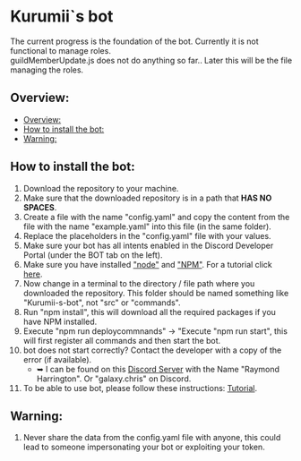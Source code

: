 # Kurumii`s bot
The current progress is the foundation of the bot. Currently it is not functional to manage roles.  
guildMemberUpdate.js does not do anything so far.. Later this will be the file managing the roles.
## Overview:

- [Overview:](#overview)
- [How to install the bot:](#how-to-install-the-bot)
- [Warning:](#warning)

## How to install the bot:

1. Download the repository to your machine.  
2. Make sure that the downloaded repository is in a path that **HAS NO SPACES**.    
3. Create a file with the name "config.yaml" and copy the content from the file with the name "example.yaml" into this file (in the same folder).   
4. Replace the placeholders in the "config.yaml" file with your values. 
5. Make sure your bot has all intents enabled in the Discord Developer Portal (under the BOT tab on the left).
6. Make sure you have installed ["node"](https://nodejs.org/en) and ["NPM"](https://www.npmjs.com). For a tutorial click [here](https://phoenixnap.com/kb/install-node-js-npm-on-windows). 
7. Now change in a terminal to the directory / file path where you downloaded the repository. This folder should be named something like "Kurumii-s-bot", not "src" or "commands". 
8. Run "npm install", this will download all the required packages if you have NPM installed. 
9. Execute "npm run deploycommnands" -> "Execute "npm run start", this will first register all commands and then start the bot.
10. bot does not start correctly? Contact the developer with a copy of the error (if available).
    * ➥ I can be found on this [Discord Server](https://discord.gg/EmScKUnaPe) with the Name "Raymond Harrington". Or "galaxy.chris" on Discord.   
11. To be able to use bot, please follow these instructions: [Tutorial](https://discordjs.guide/preparations/adding-your-bot-to-servers.html#bot-invite-links).

## Warning:
1. Never share the data from the config.yaml file with anyone, this could lead to someone impersonating your bot or exploiting your token.